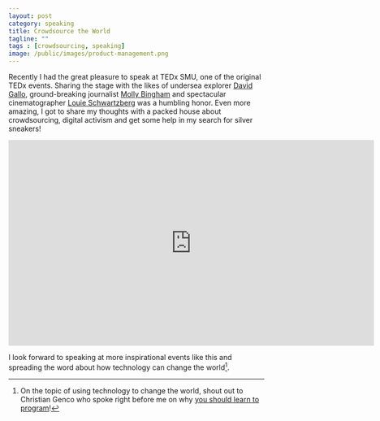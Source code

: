 ```yaml
---
layout: post
category: speaking
title: Crowdsource the World
tagline: ""
tags : [crowdsourcing, speaking]
image: /public/images/product-management.png
---
```


Recently I had the great pleasure to speak at TEDx SMU, one of the original TEDx events. 
Sharing the stage with the likes of undersea explorer [David Gallo](https://www.ted.com/speakers/david_gallo), ground-breaking journalist [Molly Bingham](http://www.meetmollybingham.com/) and spectacular cinematographer [Louie Schwartzberg](https://www.ted.com/speakers/louie_schwartzberg) was a humbling honor. 
Even more amazing, I got to share my thoughts with a packed house about crowdsourcing, digital activism and get some help in my search for silver sneakers!

<iframe width="720" height="405" src="https://www.youtube.com/embed/sQh-_OTdICM" frameborder="0" allowfullscreen></iframe>

I look forward to speaking at more inspirational events like this and spreading the word about how technology can change the world[^1]. 

[^1]: On the topic of using technology to change the world, shout out to Christian Genco who spoke right before me on why [you should learn to program](http://christian.gen.co/you-should-learn-to-program)!

